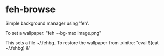 # feh-browse

Simple background manager using 'feh'.

To set a wallpaper: "feh --bg-max image.png"

This sets a file ~/.fehbg. To restore the wallpaper from .xinitrc: "eval $(cat ~/.fehbg) &"
